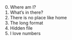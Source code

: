 0. Where am I?
1. What’s in there?
2. There is no place like home
3. The long format
4. Hidden file
5. I love numbers
